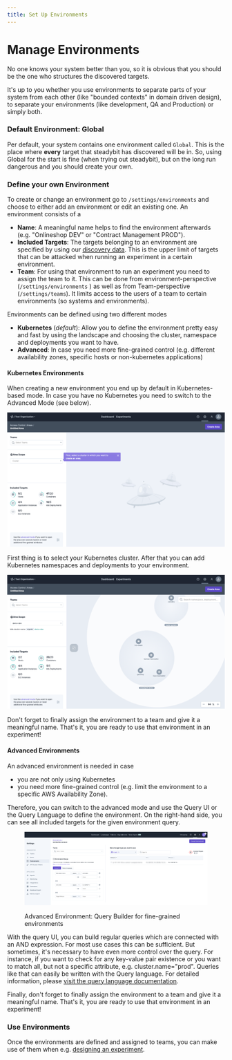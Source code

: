 ```yaml
---
title: Set Up Environments
---
```


# Manage Environments

No one knows your system better than you, so it is obvious that you should be the one who structures the discovered targets.

It's up to you whether you use environments to separate parts of your system from each other (like "bounded contexts" in domain driven design), to separate your environments (like development, QA and Production) or simply both.

### Default Environment: Global

Per default, your system contains one environment called `Global`. This is the place where **every** target that steadybit has discovered will be in. So, using Global for the start is fine (when trying out steadybit), but on the long run dangerous and you should create your own.

### Define your own Environment

To create or change an environment go to `/settings/environments` and choose to either add an environment or edit an existing one. An environment consists of a

* **Name**: A meaningful name helps to find the environment afterwards (e.g. "Onlineshop DEV" or "Contract Management PROD").
* **Included Targets**: The targets belonging to an environment are specified by using our [discovery data](../../use-steadybit/discovery/). This is the upper limit of targets that can be attacked when running an experiment in a certain environment.
* **Team**: For using that environment to run an experiment you need to assign the team to it. This can be done from environment-perspective (`/settings/environments` ) as well as from Team-perspective (`/settings/teams`). It limits access to the users of a team to certain environments (so systems and environments).

Environments can be defined using two different modes

* **Kubernetes** (_default_): Allow you to define the environment pretty easy and fast by using the landscape and choosing the cluster, namespace and deployments you want to have.
* **Advanced**: In case you need more fine-grained control (e.g. different availability zones, specific hosts or non-kubernetes applications)

#### Kubernetes Environments

When creating a new environment you end up by default in Kubernetes-based mode. In case you have no Kubernetes you need to switch to the Advanced Mode (see below).

![Kubernetes Environment: Select your cluster](add-cluster.png)

First thing is to select your Kubernetes cluster. After that you can add Kubernetes namespaces and deployments to your environment.

![Kubernetes Environment: Add namespaces and deployments](add.png)

Don't forget to finally assign the environment to a team and give it a meaningful name. That's it, you are ready to use that environment in an experiment!

#### Advanced Environments

An advanced environment is needed in case

* you are not only using Kubernetes
* you need more fine-grained control (e.g. limit the environment to a specific AWS Availability Zone).

Therefore, you can switch to the advanced mode and use the Query UI or the Query Language to define the environment. On the right-hand side, you can see all included targets for the given environment query.

<figure><img src="../../.gitbook/assets/environments.png" alt=""><figcaption><p>Advanced Environment: Query Builder for fine-grained environments</p></figcaption></figure>

With the query UI, you can build regular queries which are connected with an AND expression. For most use cases this can be sufficient. But sometimes, it's necessary to have even more control over the query. For instance, if you want to check for any key-value pair existence or you want to match all, but not a specific attribute, e.g. cluster.name="prod". Queries like that can easily be written with the Query language. For detailed information, please [visit the query language documentation](../../use-steadybit/query-language.md).

Finally, don't forget to finally assign the environment to a team and give it a meaningful name. That's it, you are ready to use that environment in an experiment!

### Use Environments

Once the environments are defined and assigned to teams, you can make use of them when e.g. [designing an experiment](../../use-steadybit/experiments/).

